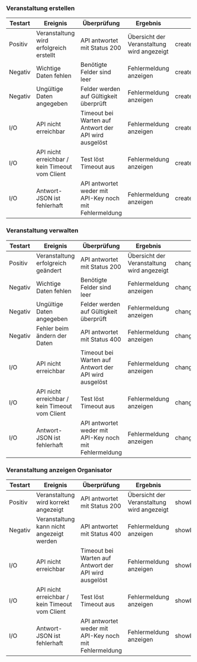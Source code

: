 ###  Veranstaltung erstellen

| Testart | Ereignis                                 | Überprüfung                              | Ergebnis                           | Testname             |
| ------- | ---------------------------------------- | ---------------------------------------- | ---------------------------------- | -------------------- |
| Positiv | Veranstaltung wird erfolgreich erstellt  | API antwortet mit Status 200  | Übersicht der Veranstaltung wird angezeigt| createEvent_Positiv   |
| Negativ | Wichtige Daten fehlen  | Benötigte Felder sind leer | Fehlermeldung anzeigen | createEvent_Negativ_1 |
| Negativ | Ungültige Daten angegeben | Felder werden auf Gültigkeit überprüft | Fehlermeldung anzeigen | createEvent_Negativ_2   |
| I/O     | API nicht erreichbar | Timeout bei Warten auf Antwort der API wird ausgelöst | Fehlermeldung anzeigen | createEvent_IO_API_1  |
| I/O     | API nicht erreichbar / kein Timeout vom Client | Test löst Timeout aus | Fehlermeldung anzeigen | createEvent_IO_API_2  |
| I/O     | Antwort-JSON ist fehlerhaft | API antwortet weder mit API-Key noch mit Fehlermeldung | Fehlermeldung anzeigen             | createEvent_IO_API_3  |

###  Veranstaltung verwalten

| Testart | Ereignis                                 | Überprüfung                              | Ergebnis                           | Testname             |
| ------- | ---------------------------------------- | ---------------------------------------- | ---------------------------------- | -------------------- |
| Positiv | Veranstaltung erfolgreich geändert | API antwortet mit Status 200 | Übersicht der Veranstaltung wird angezeigt| changeEvent_Positiv   |
| Negativ | Wichtige Daten fehlen  | Benötigte Felder sind leer | Fehlermeldung anzeigen | changeEvent_Negativ_1 |
| Negativ | Ungültige Daten angegeben | Felder werden auf Gültigkeit überprüft | Fehlermeldung anzeigen | changeEvent_Negativ_2   |
| Negativ | Fehler beim ändern der Daten | API antwortet mit Status 400 | Fehlermeldung anzeigen | changeEvent_Negativ_3 |
| I/O     | API nicht erreichbar | Timeout bei Warten auf Antwort der API wird ausgelöst | Fehlermeldung anzeigen | changeEvent_IO_API_1  |
| I/O     | API nicht erreichbar / kein Timeout vom Client | Test löst Timeout aus | Fehlermeldung anzeigen | changeEvent_IO_API_2  |
| I/O     | Antwort-JSON ist fehlerhaft | API antwortet weder mit API-Key noch mit Fehlermeldung | Fehlermeldung anzeigen             | changeEvent_IO_API_3  |

###  Veranstaltung anzeigen Organisator

| Testart | Ereignis                                 | Überprüfung                              | Ergebnis                           | Testname             |
| ------- | ---------------------------------------- | ---------------------------------------- | ---------------------------------- | -------------------- |
| Positiv | Veranstaltung wird korrekt angezeigt | API antwortet mit Status 200  | Übersicht der Veranstaltung wird angezeigt| showEventOrganizer_Positiv   |
| Negativ | Veranstaltung kann nicht angezeigt werden | API antwortet mit Status 400 | Fehlermeldung anzeigen | showEventOrganizer_Negativ_1 |
| I/O     | API nicht erreichbar | Timeout bei Warten auf Antwort der API wird ausgelöst | Fehlermeldung anzeigen | showEventOrganizer_IO_API_1  |
| I/O     | API nicht erreichbar / kein Timeout vom Client | Test löst Timeout aus | Fehlermeldung anzeigen | showEventOrganizer_IO_API_2  |
| I/O     | Antwort-JSON ist fehlerhaft | API antwortet weder mit API-Key noch mit Fehlermeldung | Fehlermeldung anzeigen             | showEventOrganizer_IO_API_3  |
